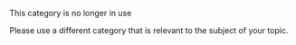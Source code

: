 This category is no longer in use

Please use a different category that is relevant to the subject of your topic.

